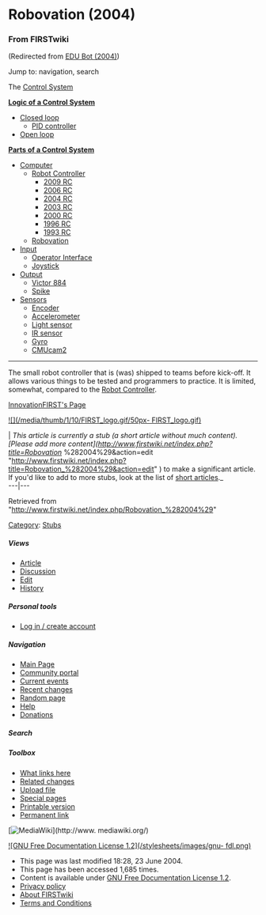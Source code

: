 # Robovation (2004)

### From FIRSTwiki

(Redirected from [EDU Bot
(2004)](/index.php?title=EDU_Bot_%282004%29&redirect=no "EDU Bot \(2004\)" ))

Jump to: navigation, search

The [Control System](/index.php/Control_system "Control system" )

**[Logic of a Control System](/index.php/Logic_of_a_control_system "Logic of a control system" )**

  * [Closed loop](/index.php/Closed_loop "Closed loop" )
    * [PID controller](/index.php/PID_controller "PID controller" )
  * [Open loop](/index.php/Open_loop "Open loop" )

**[Parts of a Control System](/index.php/Parts_of_a_control_system "Parts of a control system" )**

  * [Computer](/index.php/Computer "Computer" )
    * [Robot Controller](/index.php/Robot_Controller "Robot Controller" )
      * [2009 RC](/index.php/Robot_Controller_%282009%29 "Robot Controller \(2009\)" )
      * [2006 RC](/index.php/Robot_Controller_%282006%29 "Robot Controller \(2006\)" )
      * [2004 RC](/index.php/Robot_Controller_%282004%29 "Robot Controller \(2004\)" )
      * [2003 RC](/index.php/Robot_Controller_%282003%29 "Robot Controller \(2003\)" )
      * [2000 RC](/index.php/Robot_Controller_%282000%29 "Robot Controller \(2000\)" )
      * [1996 RC](/index.php?title=Robot_Controller_%281996%29&action=edit "Robot Controller \(1996\)" )
      * [1993 RC](/index.php?title=Robot_Controller_%281993%29&action=edit "Robot Controller \(1993\)" )
    * [Robovation](/index.php/Robovation "Robovation" )
  * [Input](/index.php/Input "Input" )
    * [Operator Interface](/index.php/Operator_Interface "Operator Interface" )
    * [Joystick](/index.php/Joystick "Joystick" )
  * [Output](/index.php/Output "Output" )
    * [Victor 884](/index.php/Victor_884 "Victor 884" )
    * [Spike](/index.php/Spike "Spike" )
  * [Sensors](/index.php/Sensor "Sensor" )
    * [Encoder](/index.php/Encoder "Encoder" )
    * [Accelerometer](/index.php/Accelerometer "Accelerometer" )
    * [Light sensor](/index.php?title=Light_sensor&action=edit "Light sensor" )
    * [IR sensor](/index.php/IR_sensor "IR sensor" )
    * [Gyro](/index.php/Gyro "Gyro" )
    * [CMUcam2](/index.php/CMUcam2 "CMUcam2" )  
---  
  
The small robot controller that is (was) shipped to teams before kick-off. It
allows various things to be tested and programmers to practice. It is limited,
somewhat, compared to the [Robot
Controller](/index.php/Robot_Controller_%282004%29 "Robot Controller \(2004\)"
).

[InnovationFIRST's Page](http://innovationfirst.com/FIRSTRobotics/edu-rc.htm
"http://innovationfirst.com/FIRSTRobotics/edu-rc.htm" )

[![](/media/thumb/1/10/FIRST_logo.gif/50px-
FIRST_logo.gif)](/index.php/Image:FIRST_logo.gif "" )

|  _This article is currently a stub (a short article without much content).
[Please add more content](http://www.firstwiki.net/index.php?title=Robovation_
%282004%29&action=edit
"http://www.firstwiki.net/index.php?title=Robovation_%282004%29&action=edit" )
to make a significant article. If you'd like to add to more stubs, look at the
list of [short articles](/index.php/Special:Shortpages "Special:Shortpages"
)._  
---|---  
  
Retrieved from "<http://www.firstwiki.net/index.php/Robovation_%282004%29>"

[Category](/index.php?title=Special:Categories&article=Robovation_%282004%29
"Special:Categories" ): [Stubs](/index.php/Category:Stubs "Category:Stubs" )

##### Views

  * [Article](/index.php/Robovation_%282004%29)
  * [Discussion](/index.php/Talk:Robovation_%282004%29)
  * [Edit](/index.php?title=Robovation_%282004%29&action=edit)
  * [History](/index.php?title=Robovation_%282004%29&action=history)

##### Personal tools

  * [Log in / create account](/index.php?title=Special:Userlogin&returnto=Robovation_\(2004\))

[](/index.php/Main_Page "Main Page" )

##### Navigation

  * [Main Page](/index.php/Main_Page)
  * [Community portal](/index.php/FIRSTwiki:Community_portal)
  * [Current events](/index.php/Current_events)
  * [Recent changes](/index.php/Special:Recentchanges)
  * [Random page](/index.php/Special:Random)
  * [Help](/index.php/Help:Contents)
  * [Donations](/index.php/FIRSTwiki:Site_support)

##### Search



##### Toolbox

  * [What links here](/index.php/Special:Whatlinkshere/Robovation_%282004%29)
  * [Related changes](/index.php/Special:Recentchangeslinked/Robovation_%282004%29)
  * [Upload file](/index.php/Special:Upload)
  * [Special pages](/index.php/Special:Specialpages)
  * [Printable version](/index.php?title=Robovation_%282004%29&printable=yes)
  * [Permanent link](/index.php?title=Robovation_%282004%29&oldid=37740)

[![MediaWiki](/skins/common/images/poweredby_mediawiki_88x31.png)](http://www.
mediawiki.org/)

[![GNU Free Documentation License 1.2](/stylesheets/images/gnu-
fdl.png)](http://www.gnu.org/copyleft/fdl.html)

  * This page was last modified 18:28, 23 June 2004.
  * This page has been accessed 1,685 times.
  * Content is available under [GNU Free Documentation License 1.2](http://www.gnu.org/copyleft/fdl.html "http://www.gnu.org/copyleft/fdl.html" ).
  * [Privacy policy](/index.php/FIRSTwiki:Privacy_policy "FIRSTwiki:Privacy policy" )
  * [About FIRSTwiki](/index.php/FIRSTwiki:About "FIRSTwiki:About" )
  * [Terms and Conditions](/index.php/FIRSTwiki:Terms_and_conditions "FIRSTwiki:Terms and conditions" )

